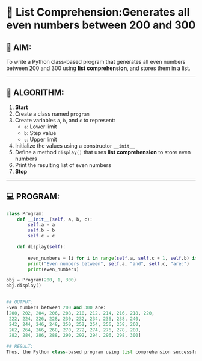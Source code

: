 # 🧾 List Comprehension:Generates all even numbers between 200 and 300
## 🎯 AIM:
To write a Python class-based program that generates all even numbers between 200 and 300 using **list comprehension**, and stores them in a list.

---

## 🧠 ALGORITHM:

1. **Start**
2. Create a class named `program`
3. Create variables `a`, `b`, and `c` to represent:
   - `a`: Lower limit
   - `b`: Step value
   - `c`: Upper limit
4. Initialize the values using a constructor `__init__`
5. Define a method `display()` that uses **list comprehension** to store even numbers
6. Print the resulting list of even numbers
7. **Stop**

---

## 💻 PROGRAM:
```python
class Program:
    def __init__(self, a, b, c):
        self.a = a   
        self.b = b   
        self.c = c   

    def display(self):
        
        even_numbers = [i for i in range(self.a, self.c + 1, self.b) if i % 2 == 0]
        print("Even numbers between", self.a, "and", self.c, "are:")
        print(even_numbers)

obj = Program(200, 1, 300)
obj.display()


## OUTPUT:
Even numbers between 200 and 300 are:
[200, 202, 204, 206, 208, 210, 212, 214, 216, 218, 220, 
 222, 224, 226, 228, 230, 232, 234, 236, 238, 240, 
 242, 244, 246, 248, 250, 252, 254, 256, 258, 260, 
 262, 264, 266, 268, 270, 272, 274, 276, 278, 280, 
 282, 284, 286, 288, 290, 292, 294, 296, 298, 300]

## RESULT:
Thus, the Python class-based program using list comprehension successfully generates and prints all even numbers between 200 and 300.
